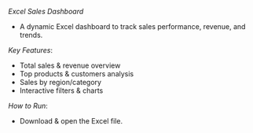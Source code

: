 *Excel Sales Dashboard*

- A dynamic Excel dashboard to track sales performance, revenue, and trends.  

*Key Features*: 
- Total sales & revenue overview  
- Top products & customers analysis    
- Sales by region/category  
- Interactive filters & charts  

*How to Run*: 
- Download & open the Excel file.
